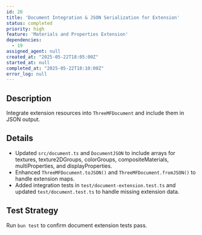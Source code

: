 ```yaml
---
id: 20
title: 'Document Integration & JSON Serialization for Extension'
status: completed
priority: high
feature: 'Materials and Properties Extension'
dependencies:
  - 19
assigned_agent: null
created_at: "2025-05-22T18:05:00Z"
started_at: null
completed_at: "2025-05-22T18:10:00Z"
error_log: null
---
```


## Description

Integrate extension resources into `ThreeMFDocument` and include them in JSON output.

## Details

- Updated `src/document.ts` and `DocumentJSON` to include arrays for textures, texture2DGroups, colorGroups, compositeMaterials, multiProperties, and displayProperties.
- Enhanced `ThreeMFDocument.toJSON()` and `ThreeMFDocument.fromJSON()` to handle extension maps.
- Added integration tests in `test/document-extension.test.ts` and updated `test/document.test.ts` to handle missing extension data.

## Test Strategy

Run `bun test` to confirm document extension tests pass. 